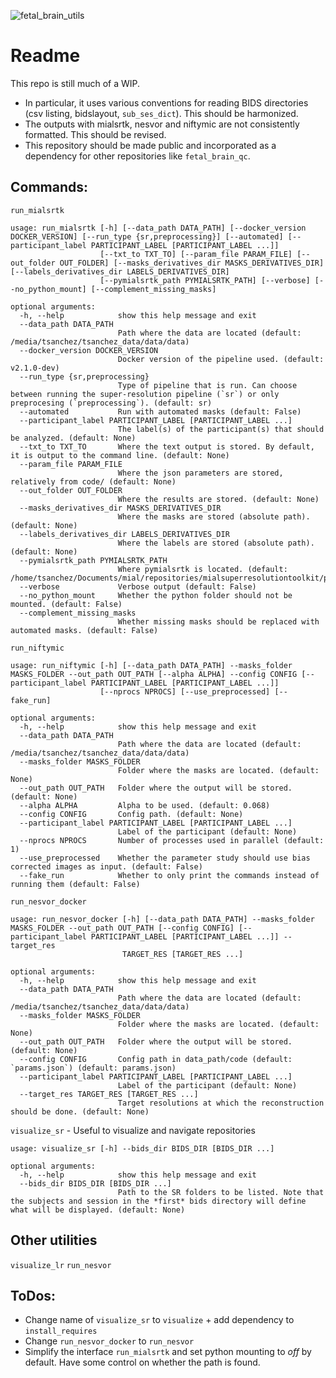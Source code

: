 ![fetal_brain_utils](https://github.com/Medical-Image-Analysis-Laboratory/fetal_brain_utils/actions/workflows/python.yml/badge.svg)


# Readme
This repo is still much of a WIP.
- In particular, it uses various conventions for reading BIDS directories (csv listing, bidslayout, `sub_ses_dict`). This should be harmonized. 
- The outputs with mialsrtk, nesvor and niftymic are not consistently formatted. This should be revised. 
- This repository should be made public and incorporated as a dependency for other repositories like `fetal_brain_qc`.


## Commands:
`run_mialsrtk`
```
usage: run_mialsrtk [-h] [--data_path DATA_PATH] [--docker_version DOCKER_VERSION] [--run_type {sr,preprocessing}] [--automated] [--participant_label PARTICIPANT_LABEL [PARTICIPANT_LABEL ...]]
                    [--txt_to TXT_TO] [--param_file PARAM_FILE] [--out_folder OUT_FOLDER] [--masks_derivatives_dir MASKS_DERIVATIVES_DIR] [--labels_derivatives_dir LABELS_DERIVATIVES_DIR]
                    [--pymialsrtk_path PYMIALSRTK_PATH] [--verbose] [--no_python_mount] [--complement_missing_masks]

optional arguments:
  -h, --help            show this help message and exit
  --data_path DATA_PATH
                        Path where the data are located (default: /media/tsanchez/tsanchez_data/data/data)
  --docker_version DOCKER_VERSION
                        Docker version of the pipeline used. (default: v2.1.0-dev)
  --run_type {sr,preprocessing}
                        Type of pipeline that is run. Can choose between running the super-resolution pipeline (`sr`) or only preprocesing (`preprocessing`). (default: sr)
  --automated           Run with automated masks (default: False)
  --participant_label PARTICIPANT_LABEL [PARTICIPANT_LABEL ...]
                        The label(s) of the participant(s) that should be analyzed. (default: None)
  --txt_to TXT_TO       Where the text output is stored. By default, it is output to the command line. (default: None)
  --param_file PARAM_FILE
                        Where the json parameters are stored, relatively from code/ (default: None)
  --out_folder OUT_FOLDER
                        Where the results are stored. (default: None)
  --masks_derivatives_dir MASKS_DERIVATIVES_DIR
                        Where the masks are stored (absolute path). (default: None)
  --labels_derivatives_dir LABELS_DERIVATIVES_DIR
                        Where the labels are stored (absolute path). (default: None)
  --pymialsrtk_path PYMIALSRTK_PATH
                        Where pymialsrtk is located. (default: /home/tsanchez/Documents/mial/repositories/mialsuperresolutiontoolkit/pymialsrtk)
  --verbose             Verbose output (default: False)
  --no_python_mount     Whether the python folder should not be mounted. (default: False)
  --complement_missing_masks
                        Whether missing masks should be replaced with automated masks. (default: False)

```

`run_niftymic` 
```
usage: run_niftymic [-h] [--data_path DATA_PATH] --masks_folder MASKS_FOLDER --out_path OUT_PATH [--alpha ALPHA] --config CONFIG [--participant_label PARTICIPANT_LABEL [PARTICIPANT_LABEL ...]]
                    [--nprocs NPROCS] [--use_preprocessed] [--fake_run]

optional arguments:
  -h, --help            show this help message and exit
  --data_path DATA_PATH
                        Path where the data are located (default: /media/tsanchez/tsanchez_data/data/data)
  --masks_folder MASKS_FOLDER
                        Folder where the masks are located. (default: None)
  --out_path OUT_PATH   Folder where the output will be stored. (default: None)
  --alpha ALPHA         Alpha to be used. (default: 0.068)
  --config CONFIG       Config path. (default: None)
  --participant_label PARTICIPANT_LABEL [PARTICIPANT_LABEL ...]
                        Label of the participant (default: None)
  --nprocs NPROCS       Number of processes used in parallel (default: 1)
  --use_preprocessed    Whether the parameter study should use bias corrected images as input. (default: False)
  --fake_run            Whether to only print the commands instead of running them (default: False)
```


`run_nesvor_docker`
```
usage: run_nesvor_docker [-h] [--data_path DATA_PATH] --masks_folder MASKS_FOLDER --out_path OUT_PATH [--config CONFIG] [--participant_label PARTICIPANT_LABEL [PARTICIPANT_LABEL ...]] --target_res
                         TARGET_RES [TARGET_RES ...]

optional arguments:
  -h, --help            show this help message and exit
  --data_path DATA_PATH
                        Path where the data are located (default: /media/tsanchez/tsanchez_data/data/data)
  --masks_folder MASKS_FOLDER
                        Folder where the masks are located. (default: None)
  --out_path OUT_PATH   Folder where the output will be stored. (default: None)
  --config CONFIG       Config path in data_path/code (default: `params.json`) (default: params.json)
  --participant_label PARTICIPANT_LABEL [PARTICIPANT_LABEL ...]
                        Label of the participant (default: None)
  --target_res TARGET_RES [TARGET_RES ...]
                        Target resolutions at which the reconstruction should be done. (default: None)
```

`visualize_sr` - Useful to visualize and navigate repositories 
```
usage: visualize_sr [-h] --bids_dir BIDS_DIR [BIDS_DIR ...]

optional arguments:
  -h, --help            show this help message and exit
  --bids_dir BIDS_DIR [BIDS_DIR ...]
                        Path to the SR folders to be listed. Note that the subjects and session in the *first* bids directory will define what will be displayed. (default: None)
```

## Other utilities
`visualize_lr`
`run_nesvor`

## ToDos:
- Change name of `visualize_sr` to `visualize` + add dependency to `install_requires`
- Change `run_nesvor_docker` to `run_nesvor`
- Simplify the interface `run_mialsrtk` and set python mounting to *off* by default. Have some control on whether the path is found.
